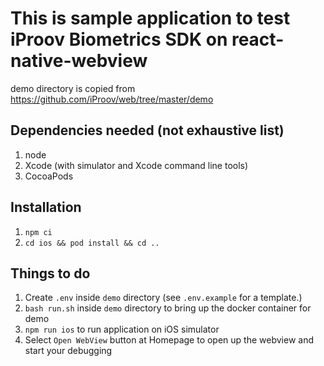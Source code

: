 # This is sample application to test iProov Biometrics SDK on react-native-webview
demo directory is copied from https://github.com/iProov/web/tree/master/demo

## Dependencies needed (not exhaustive list)
1. node
2. Xcode (with simulator and Xcode command line tools)
3. CocoaPods

## Installation
1. `npm ci`
2. `cd ios && pod install && cd ..`

## Things to do
1. Create `.env` inside `demo` directory (see `.env.example` for a template.)
2. `bash run.sh` inside `demo` directory to bring up the docker container for demo
3. `npm run ios` to run application on iOS simulator
4. Select `Open WebView` button at Homepage to open up the webview and start your debugging
